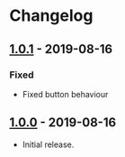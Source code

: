 # Changelog

## [1.0.1] - 2019-08-16
### Fixed
- Fixed button behaviour


## [1.0.0] - 2019-08-16
- Initial release.


[1.0.1]: https://github.com/trianglejuice/brasschaat_branding_scss/tree/v1.0.1
[1.0.0]: https://github.com/trianglejuice/brasschaat_branding_scss/tree/v1.0.0
